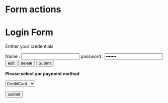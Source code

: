 <p>&nbsp;</p>
<h1>Form actions</h1>
<h1>Login Form</h1>
<p>Enther your credentials</p>
<form>Name : <input name="username" required="" type="text" /> password : <input type="password" value="FakePSW" /> <input type="submit" value="edit" /> <input type="submit" value="delete" /> <input type="submit" /></form>
<p><label><strong>Please select yor payment method</strong></label></p>
<select name="&quot;Paymnetmode">
<option value="Creditcard">CreditCard</option>
<option value="DebitCard">Debitcard</option>
<option value="nbanjing">Net Banking</option>
</select>
<p><input type="submit" value="submit" /></p>
